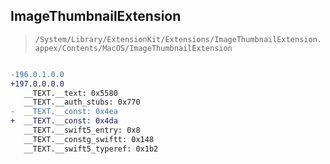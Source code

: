 ## ImageThumbnailExtension

> `/System/Library/ExtensionKit/Extensions/ImageThumbnailExtension.appex/Contents/MacOS/ImageThumbnailExtension`

```diff

-196.0.1.0.0
+197.0.0.0.0
   __TEXT.__text: 0x5580
   __TEXT.__auth_stubs: 0x770
-  __TEXT.__const: 0x4ea
+  __TEXT.__const: 0x4da
   __TEXT.__swift5_entry: 0x8
   __TEXT.__constg_swiftt: 0x148
   __TEXT.__swift5_typeref: 0x1b2

```
